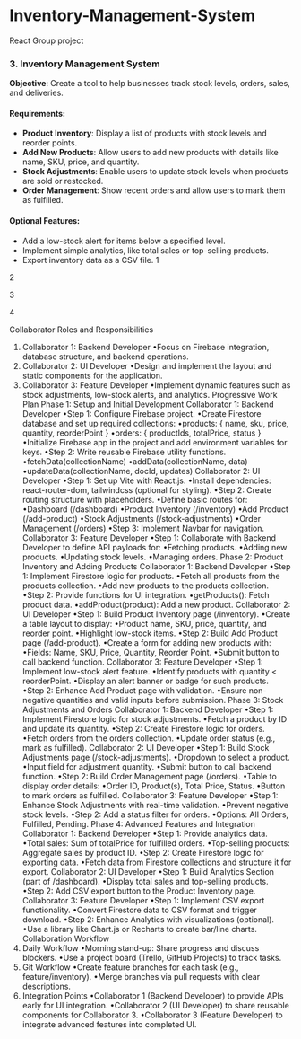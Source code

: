 # Inventory-Management-System
React Group project
### **3. Inventory Management System**

**Objective**: Create a tool to help businesses track stock levels, orders, sales, and deliveries.

#### Requirements:

- **Product Inventory**: Display a list of products with stock levels and reorder points.
- **Add New Products**: Allow users to add new products with details like name, SKU, price, and quantity.
- **Stock Adjustments**: Enable users to update stock levels when products are sold or restocked.
- **Order Management**: Show recent orders and allow users to mark them as fulfilled.

#### Optional Features:

- Add a low-stock alert for items below a specified level.
- Implement simple analytics, like total sales or top-selling products.
- Export inventory data as a CSV file.
1

2

3

4

Collaborator Roles and Responsibilities
1. Collaborator 1: Backend Developer
•Focus on Firebase integration, database structure, and backend operations.
2. Collaborator 2: UI Developer
•Design and implement the layout and static components for the application.
3. Collaborator 3: Feature Developer
•Implement dynamic features such as stock adjustments, low-stock alerts, and 
analytics.
Progressive Work Plan
Phase 1: Setup and Initial Development
Collaborator 1: Backend Developer
•Step 1: Configure Firebase project.
•Create Firestore database and set up required collections:
•products: { name, sku, price, quantity, 
reorderPoint }
•orders: { productIds, totalPrice, status }
•Initialize Firebase app in the project and add environment variables for keys.
•Step 2: Write reusable Firebase utility functions.
•fetchData(collectionName)
•addData(collectionName, data)
•updateData(collectionName, docId, updates)
Collaborator 2: UI Developer
•Step 1: Set up Vite with React.js.
•Install dependencies: react-router-dom, tailwindcss (optional for styling).
•Step 2: Create routing structure with placeholders.
•Define basic routes for:
•Dashboard (/dashboard)
•Product Inventory (/inventory)
•Add Product (/add-product)
•Stock Adjustments (/stock-adjustments)
•Order Management (/orders)
•Step 3: Implement Navbar for navigation.
Collaborator 3: Feature Developer
•Step 1: Collaborate with Backend Developer to define API payloads for:
•Fetching products.
•Adding new products.
•Updating stock levels.
•Managing orders.
Phase 2: Product Inventory and Adding Products
Collaborator 1: Backend Developer
•Step 1: Implement Firestore logic for products.
•Fetch all products from the products collection.
•Add new products to the products collection.
•Step 2: Provide functions for UI integration.
•getProducts(): Fetch product data.
•addProduct(product): Add a new product.
Collaborator 2: UI Developer
•Step 1: Build Product Inventory page (/inventory).
•Create a table layout to display:
•Product name, SKU, price, quantity, and reorder point.
•Highlight low-stock items.
•Step 2: Build Add Product page (/add-product).
•Create a form for adding new products with:
•Fields: Name, SKU, Price, Quantity, Reorder Point.
•Submit button to call backend function.
Collaborator 3: Feature Developer
•Step 1: Implement low-stock alert feature.
•Identify products with quantity < reorderPoint.
•Display an alert banner or badge for such products.
•Step 2: Enhance Add Product page with validation.
•Ensure non-negative quantities and valid inputs before submission.
Phase 3: Stock Adjustments and Orders
Collaborator 1: Backend Developer
•Step 1: Implement Firestore logic for stock adjustments.
•Fetch a product by ID and update its quantity.
•Step 2: Create Firestore logic for orders.
•Fetch orders from the orders collection.
•Update order status (e.g., mark as fulfilled).
Collaborator 2: UI Developer
•Step 1: Build Stock Adjustments page (/stock-adjustments).
•Dropdown to select a product.
•Input field for adjustment quantity.
•Submit button to call backend function.
•Step 2: Build Order Management page (/orders).
•Table to display order details:
•Order ID, Product(s), Total Price, Status.
•Button to mark orders as fulfilled.
Collaborator 3: Feature Developer
•Step 1: Enhance Stock Adjustments with real-time validation.
•Prevent negative stock levels.
•Step 2: Add a status filter for orders.
•Options: All Orders, Fulfilled, Pending.
Phase 4: Advanced Features and Integration
Collaborator 1: Backend Developer
•Step 1: Provide analytics data.
•Total sales: Sum of totalPrice for fulfilled orders.
•Top-selling products: Aggregate sales by product ID.
•Step 2: Create Firestore logic for exporting data.
•Fetch data from Firestore collections and structure it for export.
Collaborator 2: UI Developer
•Step 1: Build Analytics Section (part of /dashboard).
•Display total sales and top-selling products.
•Step 2: Add CSV export button to the Product Inventory page.
Collaborator 3: Feature Developer
•Step 1: Implement CSV export functionality.
•Convert Firestore data to CSV format and trigger download.
•Step 2: Enhance Analytics with visualizations (optional).
•Use a library like Chart.js or Recharts to create bar/line charts.
Collaboration Workflow
1. Daily Workflow
•Morning stand-up: Share progress and discuss blockers.
•Use a project board (Trello, GitHub Projects) to track tasks.
2. Git Workflow
•Create feature branches for each task (e.g., feature/inventory).
•Merge branches via pull requests with clear descriptions.
3. Integration Points
•Collaborator 1 (Backend Developer) to provide APIs early for UI integration.
•Collaborator 2 (UI Developer) to share reusable components for Collaborator 3.
•Collaborator 3 (Feature Developer) to integrate advanced features into completed UI.